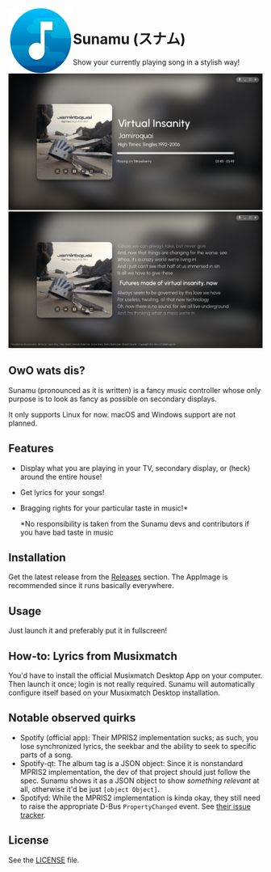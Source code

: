 <img alt="Logo" src="assets/icon.svg" width="128px" height="128px" align="left"/>

# Sunamu (スナム)
Show your currently playing song in a stylish way!

![Preview](assets/preview_control.png)
![Preview](assets/preview_lyrics.png)

## OwO wats dis?

Sunamu (pronounced as it is written) is a fancy music controller whose only purpose is to look as fancy as possible on secondary displays.

It only supports Linux for now. macOS and Windows support are not planned.

## Features

- Display what you are playing in your TV, secondary display, or (heck) around the entire house!
- Get lyrics for your songs!
- Bragging rights for your particular taste in music!*

  *No responsibility is taken from the Sunamu devs and contributors if you have bad taste in music

## Installation

Get the latest release from the [Releases](https://github.com/AryToNeX/Sunamu/releases/latest) section. The AppImage is recommended since it runs basically everywhere.

## Usage

Just launch it and preferably put it in fullscreen!

## How-to: Lyrics from Musixmatch

You'd have to install the official Musixmatch Desktop App on your computer. Then launch it once; login is not really required. Sunamu will automatically configure itself based on your Musixmatch Desktop installation.

## Notable observed quirks

- Spotify (official app): Their MPRIS2 implementation sucks; as such, you lose synchronized lyrics, the seekbar and the ability to seek to specific parts of a song.
- Spotify-qt: The album tag is a JSON object: Since it is nonstandard MPRIS2 implementation, the dev of that project should just follow the spec. Sunamu shows it as a JSON object to show *something relevant* at all, otherwise it'd be just `[object Object]`.
- Spotifyd: While the MPRIS2 implementation is kinda okay, they still need to raise the appropriate D-Bus `PropertyChanged` event. See [their issue tracker](https://github.com/Spotifyd/spotifyd/issues/457).

## License

See the [LICENSE](LICENSE) file.
